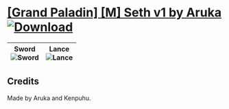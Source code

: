 # [\[Grand Paladin\] \[M\] Seth v1 by Aruka](https://github.com/Klokinator/FE-Repo/tree/main/Battle%20Animations/Mounted%20-%20Cavs,%20Paladins,%20Rangers/%5BGrand%20Paladin%5D%20%5BM%5D%20Seth%20v1%20by%20Aruka) [![Download](https://img.shields.io/badge/Download--red?style=social&logo=github)](https://minhaskamal.github.io/DownGit/#/home?url=https://github.com/Klokinator/FE-Repo/tree/main/Battle%20Animations/Mounted%20-%20Cavs,%20Paladins,%20Rangers/%5BGrand%20Paladin%5D%20%5BM%5D%20Seth%20v1%20by%20Aruka)

| <b>Sword</b><br/><img alt="Sword" src="https://raw.githubusercontent.com/Klokinator/FE-Repo/main/Battle%20Animations/Mounted%20-%20Cavs,%20Paladins,%20Rangers/%5BGrand%20Paladin%5D%20%5BM%5D%20Seth%20v1%20by%20Aruka/1.%20Sword/Sword.gif"/> | <b>Lance</b><br/><img alt="Lance" src="https://raw.githubusercontent.com/Klokinator/FE-Repo/main/Battle%20Animations/Mounted%20-%20Cavs,%20Paladins,%20Rangers/%5BGrand%20Paladin%5D%20%5BM%5D%20Seth%20v1%20by%20Aruka/2.%20Lance/Lance.gif"/> |
| :---: | :---: |

## Credits

Made by Aruka and Kenpuhu.

